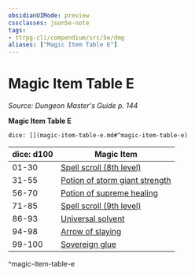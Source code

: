 ```yaml
---
obsidianUIMode: preview
cssclasses: json5e-note
tags:
- ttrpg-cli/compendium/src/5e/dmg
aliases: ["Magic Item Table E"]
---
```

# Magic Item Table E
*Source: Dungeon Master's Guide p. 144* 

**Magic Item Table E**

`dice: [](magic-item-table-e.md#^magic-item-table-e)`

| dice: d100 | Magic Item |
|------------|------------|
| 01-30 | [Spell scroll (8th level)](Misc%20Files/CLI/compendium/items/spell-scroll-level-8-xdmg.md) |
| 31-55 | [Potion of storm giant strength](Misc%20Files/CLI/compendium/items/potion-of-storm-giant-strength-xdmg.md) |
| 56-70 | [Potion of supreme healing](Misc%20Files/CLI/compendium/items/potion-of-supreme-healing-xdmg.md) |
| 71-85 | [Spell scroll (9th level)](Misc%20Files/CLI/compendium/items/spell-scroll-level-9-xdmg.md) |
| 86-93 | [Universal solvent](Misc%20Files/CLI/compendium/items/universal-solvent-xdmg.md) |
| 94-98 | [Arrow of slaying](Misc%20Files/CLI/compendium/items/ammunition-of-slaying-xdmg.md) |
| 99-100 | [Sovereign glue](Misc%20Files/CLI/compendium/items/sovereign-glue-xdmg.md) |
^magic-item-table-e